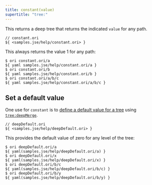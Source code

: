 ```yaml
---
title: constant(value)
supertitle: "tree:"
---
```


This returns a deep tree that returns the indicated `value` for any path.

```ori
// constant.ori
${ <samples.jse/help/constant.ori> }
```

This always returns the value 1 for any path:

```console
$ ori constant.ori/a
${ yaml samples.jse/help/constant.ori/a }
$ ori constant.ori/b
${ yaml samples.jse/help/constant.ori/b }
$ ori constant.ori/a/b/c
${ yaml samples.jse/help/constant.ori/a/b/c }
```

## Set a default value

One use for `constant` is to [define a default value for a tree](/language/idioms.html#define-a-default-value) using [`tree:deepMerge`](deepMerge.html).

```ori
// deepDefault.ori
${ <samples.jse/help/deepDefault.ori> }
```

This provides the default value of zero for any level of the tree:

```console
$ ori deepDefault.ori/a
${ yaml(samples.jse/help/deepDefault.ori/a) }
$ ori deepDefault.ori/x
${ yaml(samples.jse/help/deepDefault.ori/x) }
$ ori deepDefault.ori/b/c
${ yaml(samples.jse/help/deepDefault.ori/b/c) }
$ ori deepDefault.ori/b/y
${ yaml(samples.jse/help/deepDefault.ori/b/y) }
```
